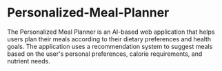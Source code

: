 # Personalized-Meal-Planner
The Personalized Meal Planner is an AI-based web application that helps users plan their meals according to their dietary preferences and health goals. The application uses a recommendation system to suggest meals based on the user's personal preferences, calorie requirements, and nutrient needs.
